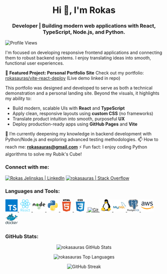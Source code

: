 <h1 align="center">Hi 👋, I'm Rokas</h1>
<h3 align="center">Developer | Building modern web applications with React, TypeScript, Node.js, and Python.</h3>

<p align="left"> 
  <img src="https://komarev.com/ghpvc/?username=rokasauras&label=Profile%20views&color=0e75b6&style=flat" alt="Profile Views" /> 
</p>

I'm focused on developing responsive frontend applications and connecting them to robust backend systems. I enjoy translating ideas into smooth, functional user experiences.

🚀 **Featured Project: Personal Portfolio Site**
Check out my portfolio: <a href="https://github.com/rokasauras/vite-react-deploy" target="_blank">rokasauras/vite-react-deploy</a> (Live demo linked in repo)

This portfolio was designed and developed to serve as both a technical demonstration and a personal landing site. Beyond the visuals, it highlights my ability to:
* Build modern, scalable UIs with **React** and **TypeScript**
* Apply clean, responsive layouts using **custom CSS** (no frameworks)
* Translate product intuition into smooth, purposeful **UX**
* Deploy production-ready apps using **GitHub Pages** and **Vite**

🌱 I’m currently deepening my knowledge in backend development with Python/Node.js and exploring advanced testing methodologies.
📫 How to reach me: **rokasauras@gmail.com**
⚡ Fun fact: I enjoy coding Python algorithms to solve my Rubik's Cube!

<h3 align="left">Connect with me:</h3>
<p align="left">
<a href="https://www.linkedin.com/in/rokas-jelinskas/" target="_blank"><img src="https://raw.githubusercontent.com/rahuldkjain/github-profile-readme-generator/master/src/images/icons/Social/linked-in-alt.svg" alt="Rokas Jelinskas | LinkedIn" height="30" width="40" /></a>
<a href="https://stackoverflow.com/users/rokasauras" target="_blank"><img src="https://raw.githubusercontent.com/rahuldkjain/github-profile-readme-generator/master/src/images/icons/Social/stack-overflow.svg" alt="rokasauras | Stack Overflow" height="30" width="40" /></a>
</p>

<h3 align="left">Languages and Tools:</h3>
<p align="left"> 
  <a href="https://www.typescriptlang.org/" target="_blank" rel="noreferrer"> <img src="https://raw.githubusercontent.com/devicons/devicon/master/icons/typescript/typescript-original.svg" alt="TypeScript" width="40" height="40"/> </a>
  <a href="https://reactjs.org/" target="_blank" rel="noreferrer"> <img src="https://raw.githubusercontent.com/devicons/devicon/master/icons/react/react-original-wordmark.svg" alt="React" width="40" height="40"/> </a>
  <a href="https://nodejs.org" target="_blank" rel="noreferrer"> <img src="https://raw.githubusercontent.com/devicons/devicon/master/icons/nodejs/nodejs-original-wordmark.svg" alt="Node.js" width="40" height="40"/> </a> 
  <a href="https://www.python.org" target="_blank" rel="noreferrer"> <img src="https://raw.githubusercontent.com/devicons/devicon/master/icons/python/python-original.svg" alt="Python" width="40" height="40"/> </a> 
  <a href="https://www.w3.org/html/" target="_blank" rel="noreferrer"> <img src="https://raw.githubusercontent.com/devicons/devicon/master/icons/html5/html5-original-wordmark.svg" alt="HTML5" width="40" height="40"/> </a> 
  <a href="https://www.w3schools.com/css/" target="_blank" rel="noreferrer"> <img src="https://raw.githubusercontent.com/devicons/devicon/master/icons/css3/css3-original-wordmark.svg" alt="CSS3" width="40" height="40"/> </a> 
  <a href="https://git-scm.com/" target="_blank" rel="noreferrer"> <img src="https://www.vectorlogo.zone/logos/git-scm/git-scm-icon.svg" alt="Git" width="40" height="40"/> </a> 
  <a href="https://www.linux.org/" target="_blank" rel="noreferrer"> <img src="https://raw.githubusercontent.com/devicons/devicon/master/icons/linux/linux-original.svg" alt="Linux" width="40" height="40"/> </a> 
  <a href="https://www.mysql.com/" target="_blank" rel="noreferrer"> <img src="https://raw.githubusercontent.com/devicons/devicon/master/icons/mysql/mysql-original-wordmark.svg" alt="MySQL" width="40" height="40"/> </a>
  <a href="https://www.postgresql.org" target="_blank" rel="noreferrer"> <img src="https://raw.githubusercontent.com/devicons/devicon/master/icons/postgresql/postgresql-original-wordmark.svg" alt="PostgreSQL" width="40" height="40"/> </a>
  <a href="https://aws.amazon.com" target="_blank" rel="noreferrer"> <img src="https://raw.githubusercontent.com/devicons/devicon/master/icons/amazonwebservices/amazonwebservices-original-wordmark.svg" alt="AWS" width="40" height="40"/> </a> 
  <a href="https://www.docker.com/" target="_blank" rel="noreferrer"> <img src="https://raw.githubusercontent.com/devicons/devicon/master/icons/docker/docker-original-wordmark.svg" alt="Docker" width="40" height="40"/> </a>
</p>

<h3 align="left">GitHub Stats:</h3>

<p align="center">
  <img src="https://github-readme-stats.vercel.app/api?username=rokasauras&show_icons=true&locale=en&theme=radical" alt="rokasauras GitHub Stats" />
</p>
<p align="center"> 
  <img src="https://github-readme-stats.vercel.app/api/top-langs?username=rokasauras&layout=compact&locale=en&theme=radical" alt="rokasauras Top Languages" />
</p>
<p align="center"> 
  <img src="https://github-readme-streak-stats.herokuapp.com/?user=rokasauras&theme=radical" alt="GitHub Streak" />
</p>
